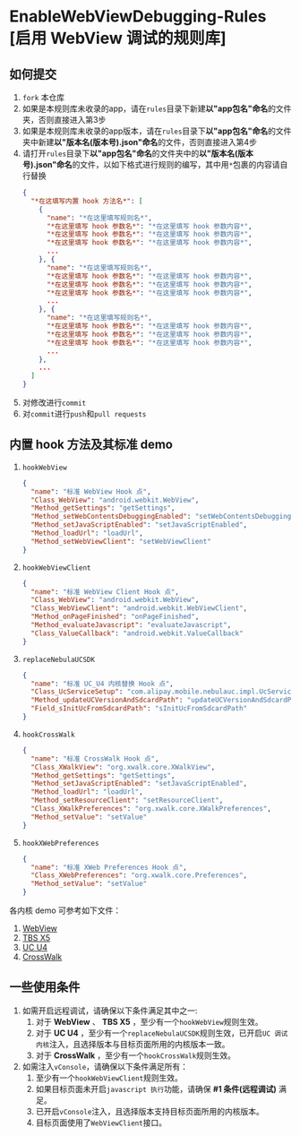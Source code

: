 # EnableWebViewDebugging-Rules [启用 WebView 调试的规则库]

## 如何提交

1. `fork` 本仓库
2. 如果是本规则库未收录的app，请在`rules`目录下新建**以"app包名"命名**的文件夹，否则直接进入第3步
3. 如果是本规则库未收录的app版本，请在`rules`目录下**以"app包名"命名**的文件夹中新建**以"版本名(版本号).json"命名**的文件，否则直接进入第4步
4. 请打开`rules`目录下**以"app包名"命名**的文件夹中的**以"版本名(版本号).json"命名**的文件，以如下格式进行规则的编写，其中用`*`包裹的内容请自行替换
   ```json
   {
     "*在这填写内置 hook 方法名*": [
       {
         "name": "*在这里填写规则名*",
         "*在这里填写 hook 参数名*": "*在这里填写 hook 参数内容*",
         "*在这里填写 hook 参数名*": "*在这里填写 hook 参数内容*",
         "*在这里填写 hook 参数名*": "*在这里填写 hook 参数内容*",
         ...
       }, {
         "name": "*在这里填写规则名*",
         "*在这里填写 hook 参数名*": "*在这里填写 hook 参数内容*",
         "*在这里填写 hook 参数名*": "*在这里填写 hook 参数内容*",
         "*在这里填写 hook 参数名*": "*在这里填写 hook 参数内容*",
         ...
       }, {
         "name": "*在这里填写规则名*",
         "*在这里填写 hook 参数名*": "*在这里填写 hook 参数内容*",
         "*在这里填写 hook 参数名*": "*在这里填写 hook 参数内容*",
         "*在这里填写 hook 参数名*": "*在这里填写 hook 参数内容*",
         ...
       },
       ...
     ]
   }
   ```
5. 对修改进行`commit`
6. 对`commit`进行`push`和`pull requests`

## 内置 hook 方法及其标准 demo

1. `hookWebView`
   ```json
   {
     "name": "标准 WebView Hook 点",
     "Class_WebView": "android.webkit.WebView",
     "Method_getSettings": "getSettings",
     "Method_setWebContentsDebuggingEnabled": "setWebContentsDebuggingEnabled",
     "Method_setJavaScriptEnabled": "setJavaScriptEnabled",
     "Method_loadUrl": "loadUrl",
     "Method_setWebViewClient": "setWebViewClient"
   }
   ```
2. `hookWebViewClient`
   ```json
   {
     "name": "标准 WebView Client Hook 点",
     "Class_WebView": "android.webkit.WebView",
     "Class_WebViewClient": "android.webkit.WebViewClient",
     "Method_onPageFinished": "onPageFinished",
     "Method_evaluateJavascript": "evaluateJavascript",
     "Class_ValueCallback": "android.webkit.ValueCallback"
   }
   ```
3. `replaceNebulaUCSDK`
   ```json
   {
     "name": "标准 UC_U4 内核替换 Hook 点",
     "Class_UcServiceSetup": "com.alipay.mobile.nebulauc.impl.UcServiceSetup",
     "Method_updateUCVersionAndSdcardPath": "updateUCVersionAndSdcardPath",
     "Field_sInitUcFromSdcardPath": "sInitUcFromSdcardPath"
   }
   ```
4. `hookCrossWalk`
   ```json
   {
     "name": "标准 CrossWalk Hook 点",
     "Class_XWalkView": "org.xwalk.core.XWalkView",
     "Method_getSettings": "getSettings",
     "Method_setJavaScriptEnabled": "setJavaScriptEnabled",
     "Method_loadUrl": "loadUrl",
     "Method_setResourceClient": "setResourceClient",
     "Class_XWalkPreferences": "org.xwalk.core.XWalkPreferences",
     "Method_setValue": "setValue"
   }
5. `hookXWebPreferences`
   ```json
   {
     "name": "标准 XWeb Preferences Hook 点",
     "Class_XWebPreferences": "org.xwalk.core.Preferences",
     "Method_setValue": "setValue"
   }
   ```
各内核 demo 可参考如下文件：
1. [WebView](rules/cn.wankkoree.test.webview)
2. [TBS X5](rules/cn.wankkoree.test.tbsx5)
3. [UC U4](rules/com.mpaas.demo)
4. [CrossWalk](rules/cn.wankkoree.test.crosswalk)

## 一些使用条件

1. 如需开启远程调试，请确保以下条件满足其中之一:
   1. 对于 **WebView** 、 **TBS X5** ，至少有一个`hookWebView`规则生效。
   2. 对于 **UC U4** ，至少有一个`replaceNebulaUCSDK`规则生效，已开启`UC 调试内核`注入，且选择版本与目标页面所用的内核版本一致。
   3. 对于 **CrossWalk** ，至少有一个`hookCrossWalk`规则生效。
2. 如需注入`vConsole`，请确保以下条件满足所有：
   1. 至少有一个`hookWebViewClient`规则生效。
   2. 如果目标页面未开启`javascript 执行`功能，请确保 **#1 条件(远程调试)** 满足。
   3. 已开启`vConsole`注入，且选择版本支持目标页面所用的内核版本。
   4. 目标页面使用了`WebViewClient`接口。
